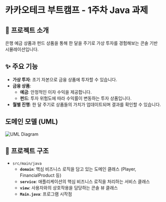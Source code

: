 # 카카오테크 부트캠프 - 1주차 Java 과제

## 📝 프로젝트 소개

은행 예금 상품과 펀드 상품을 통해 한 달을 주기로 가상 투자를 경험해보는 콘솔 기반 시뮬레이션입니다.

## ✨ 주요 기능

- **가상 투자**: 초기 자본으로 금융 상품에 투자할 수 있습니다.
- **금융 상품**:
    - **예금**: 안정적인 이자 수익을 제공합니다.
    - **펀드**: 투자 위험도에 따라 수익률이 변동하는 투자 상품입니다.
- **월별 진행**: 한 달 주기로 상품들의 가치가 업데이트되며 결과를 확인할 수 있습니다.

## 도메인 모델 (UML)

![UML Diagram](src/main/java/domain/uml.png)

## 📂 프로젝트 구조

- `src/main/java`
  - **`domain`**: 핵심 비즈니스 로직을 담고 있는 도메인 클래스 (Player, FinancialProduct 등)
  - **`service`**: 애플리케이션의 핵심 비즈니스 로직을 처리하는 서비스 클래스
  - **`view`**: 사용자와의 상호작용을 담당하는 콘솔 뷰 클래스
  - **`Main.java`**: 프로그램 시작점
